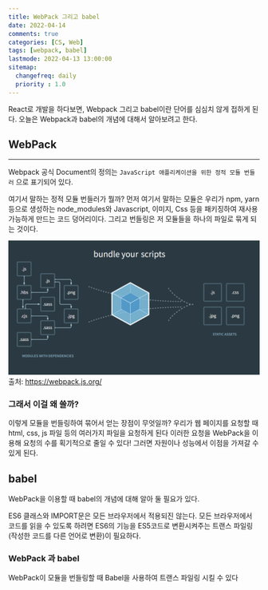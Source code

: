 ```yaml
---
title: WebPack 그리고 babel
date: 2022-04-14
comments: true
categories: [CS, Web]
tags: [webpack, babel]     
lastmode: 2022-04-13 13:00:00
sitemap:
  changefreq: daily
  priority : 1.0
---
```


React로 개발을 하다보면, Webpack 그리고 babel이란 단어를 심심치 않게 접하게 된다. 오늘은 Webpack과 babel의 개념에 대해서 알아보려고 한다.

## WebPack

---
Webpack 공식 Document의 정의는 ```JavaScript 애플리케이션을 위한 정적 모듈 번들러``` 으로 표기되어 있다.    

여기서 말하는 정적 모듈 번들러가 뭘까?
먼저 여기서 말하는 모듈은 우리가 npm, yarn등으로 생성하는 node_modules와 Javascript, 이미지, Css 등을 패키징하여 재사용 가능하게 만드는 코드 덩어리이다. 그리고 번들링은 저 모듈들을 하나의 파일로 묶게 되는 것이다.

![webpack](/assets/img/post/webpack.png)
출처: https://webpack.js.org/   

### 그래서 이걸 왜 쓸까?

이렇게 모듈을 번들링하여 묶어서 얻는 장점이 무엇일까? 우리가 웹 페이지를 요청할 때 html, css, js 파일 등의 여러가지 파일을 요청하게 된다 이러한 요청을 WebPack을 이용해 요청의 수를 획기적으로 줄일 수 있다! 그러면 자원이나 성능에서 이점을 가져갈 수 있게 된다.

## babel
WebPack을 이용할 때 babel의 개념에 대해 알아 둘 필요가 있다.

ES6 클래스와 IMPORT문은 모든 브라우저에서 적용되진 않는다. 모든 브라우저에서 코드를 읽을 수 있도록 하려면 ES6의 기능을 ES5코드로 변환시켜주는 트랜스 파일링(작성한 코드를 다른 언어로 변환)이 필요하다.

### WebPack 과 babel
WebPack이 모듈을 번들링할 때 Babel을 사용하여 트랜스 파일링 시킬 수 있다